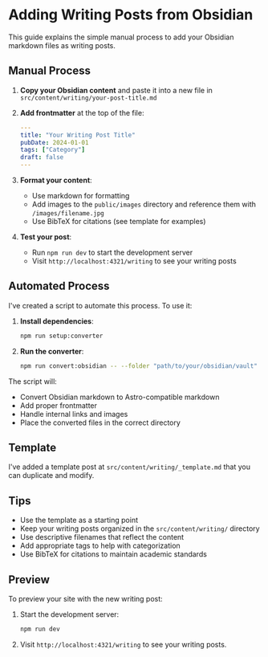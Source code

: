 # Adding Writing Posts from Obsidian

This guide explains the simple manual process to add your Obsidian markdown files as writing posts.

## Manual Process

1. **Copy your Obsidian content** and paste it into a new file in `src/content/writing/your-post-title.md`

2. **Add frontmatter** at the top of the file:
   ```yaml
   ---
   title: "Your Writing Post Title"
   pubDate: 2024-01-01
   tags: ["Category"]
   draft: false
   ---
   ```

3. **Format your content**:
   - Use markdown for formatting
   - Add images to the `public/images` directory and reference them with `/images/filename.jpg`
   - Use BibTeX for citations (see template for examples)

4. **Test your post**:
   - Run `npm run dev` to start the development server
   - Visit `http://localhost:4321/writing` to see your writing posts

## Automated Process

I've created a script to automate this process. To use it:

1. **Install dependencies**:
   ```bash
   npm run setup:converter
   ```

2. **Run the converter**:
   ```bash
   npm run convert:obsidian -- --folder "path/to/your/obsidian/vault"
   ```

The script will:
- Convert Obsidian markdown to Astro-compatible markdown
- Add proper frontmatter
- Handle internal links and images
- Place the converted files in the correct directory

## Template

I've added a template post at `src/content/writing/_template.md` that you can duplicate and modify.

## Tips

- Use the template as a starting point
- Keep your writing posts organized in the `src/content/writing/` directory
- Use descriptive filenames that reflect the content
- Add appropriate tags to help with categorization
- Use BibTeX for citations to maintain academic standards

## Preview

To preview your site with the new writing post:

1. Start the development server:
   ```bash
   npm run dev
   ```

2. Visit `http://localhost:4321/writing` to see your writing posts. 